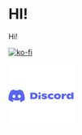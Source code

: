
# HI!

Hi!

[![ko-fi](https://ko-fi.com/img/githubbutton_sm.svg)](https://ko-fi.com/R5R5VFQG4)

[![Discord](https://raw.githubusercontent.com/GermanFoxDev/Supermarket-Simulator-Fox-Modding/main/Images/discord-svgrepo-com.svg)](https://discord.gg/xvY2HvUCrw)
